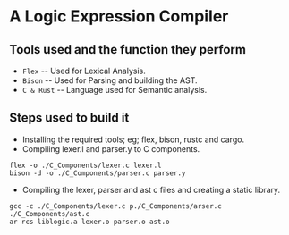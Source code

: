# A Logic Expression Compiler

## Tools used and the function they perform

- `Flex` -- Used for Lexical Analysis.
- `Bison` -- Used for Parsing and building the AST.
- `C & Rust` -- Language used for Semantic analysis.

## Steps used to build it

- Installing the required tools; eg; flex, bison, rustc and cargo.
- Compiling lexer.l and parser.y to C components.

```
flex -o ./C_Components/lexer.c lexer.l
bison -d -o ./C_Components/parser.c parser.y
```

- Compiling the lexer, parser and ast c files and creating a static library.

```
gcc -c ./C_Components/lexer.c p./C_Components/arser.c ./C_Components/ast.c
ar rcs liblogic.a lexer.o parser.o ast.o
```
